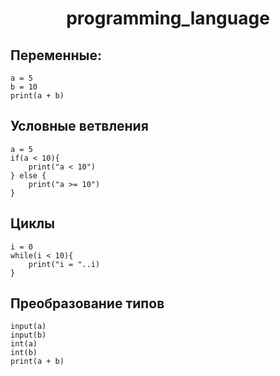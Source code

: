 <h1 align="center"> programming_language </h1>

## Переменные:
```
a = 5
b = 10
print(a + b)
```

## Условные ветвления
```
a = 5
if(a < 10){
	print("a < 10")
} else {
	print("a >= 10")
}
```

## Циклы
```
i = 0
while(i < 10){
	print("i = "..i)
}
```

## Преобразование типов
```
input(a)
input(b)
int(a)
int(b)
print(a + b)
```
